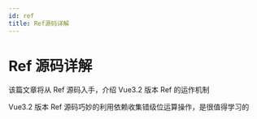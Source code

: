 ```yaml
---
id: ref
title: Ref源码详解
---
```


# Ref 源码详解

该篇文章将从 Ref 源码入手，介绍 Vue3.2 版本 Ref 的运作机制

Vue3.2 版本 Ref 源码巧妙的利用依赖收集错级位运算操作，是很值得学习的
